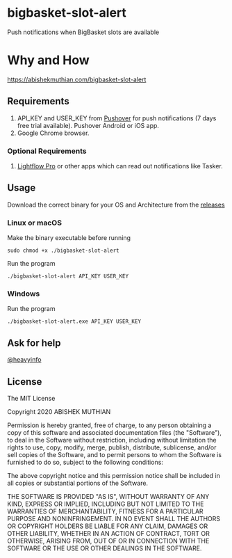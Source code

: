 # bigbasket-slot-alert
Push notifications when BigBasket slots are available


# Why and How
https://abishekmuthian.com/bigbasket-slot-alert


## Requirements

1. API_KEY and USER_KEY from [Pushover](https://pushover.net/) for push notifications (7 days free trial available). Pushover Android or iOS app.
2. Google Chrome browser.

### Optional Requirements

1. [Lightflow Pro](https://play.google.com/store/apps/details?id=com.rageconsulting.android.lightflow) or other apps which can read out notifications like Tasker.


## Usage

Download the correct binary for your OS and Architecture from the [releases](https://github.com/heavyinfo/bigbasket-slot-alert/releases)

### Linux or macOS

Make the binary executable before running

`sudo chmod +x ./bigbasket-slot-alert`

Run the program

`./bigbasket-slot-alert API_KEY USER_KEY`

### Windows

Run the program

`./bigbasket-slot-alert.exe API_KEY USER_KEY`



## Ask for help

[@heavyinfo](https://twitter.com/heavyinfo)



## License

The MIT License


Copyright 2020 ABISHEK MUTHIAN

Permission is hereby granted, free of charge, to any person obtaining a copy of this software and associated documentation files (the "Software"), to deal in the Software without restriction, including without limitation the rights to use, copy, modify, merge, publish, distribute, sublicense, and/or sell copies of the Software, and to permit persons to whom the Software is furnished to do so, subject to the following conditions:

The above copyright notice and this permission notice shall be included in all copies or substantial portions of the Software.

THE SOFTWARE IS PROVIDED "AS IS", WITHOUT WARRANTY OF ANY KIND, EXPRESS OR IMPLIED, INCLUDING BUT NOT LIMITED TO THE WARRANTIES OF MERCHANTABILITY, FITNESS FOR A PARTICULAR PURPOSE AND NONINFRINGEMENT. IN NO EVENT SHALL THE AUTHORS OR COPYRIGHT HOLDERS BE LIABLE FOR ANY CLAIM, DAMAGES OR OTHER LIABILITY, WHETHER IN AN ACTION OF CONTRACT, TORT OR OTHERWISE, ARISING FROM, OUT OF OR IN CONNECTION WITH THE SOFTWARE OR THE USE OR OTHER DEALINGS IN THE SOFTWARE.